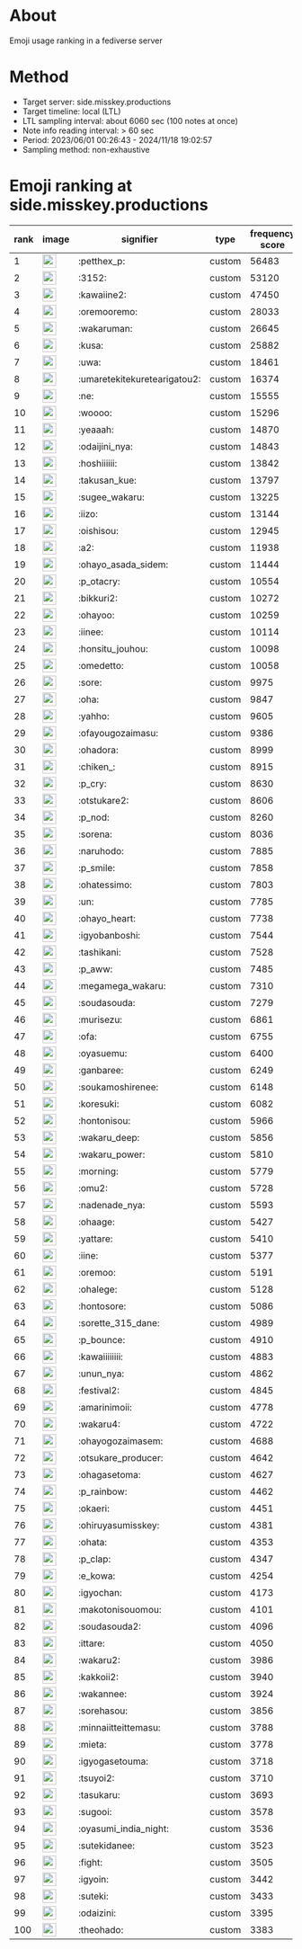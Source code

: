 # About
Emoji usage ranking in a fediverse server

# Method
- Target server: side.misskey.productions
- Target timeline: local (LTL)
- LTL sampling interval: about 6060 sec (100 notes at once)
- Note info reading interval: > 60 sec
- Period: 2023/06/01 00:26:43 - 2024/11/18 19:02:57 
- Sampling method: non-exhaustive

# Emoji ranking at side.misskey.productions

|rank|image|signifier|type|frequency score|
|----|----|----|----|----|
|1|<img height="24" src="https://side.misskey.productions/emoji/petthex_p.webp">|:petthex_p:|custom|56483|
|2|<img height="24" src="https://side.misskey.productions/emoji/3152.webp">|:3152:|custom|53120|
|3|<img height="24" src="https://side.misskey.productions/emoji/kawaiine2.webp">|:kawaiine2:|custom|47450|
|4|<img height="24" src="https://side.misskey.productions/emoji/oremooremo.webp">|:oremooremo:|custom|28033|
|5|<img height="24" src="https://side.misskey.productions/emoji/wakaruman.webp">|:wakaruman:|custom|26645|
|6|<img height="24" src="https://side.misskey.productions/emoji/kusa.webp">|:kusa:|custom|25882|
|7|<img height="24" src="https://side.misskey.productions/emoji/uwa.webp">|:uwa:|custom|18461|
|8|<img height="24" src="https://side.misskey.productions/emoji/umaretekitekuretearigatou2.webp">|:umaretekitekuretearigatou2:|custom|16374|
|9|<img height="24" src="https://side.misskey.productions/emoji/ne.webp">|:ne:|custom|15555|
|10|<img height="24" src="https://side.misskey.productions/emoji/woooo.webp">|:woooo:|custom|15296|
|11|<img height="24" src="https://side.misskey.productions/emoji/yeaaah.webp">|:yeaaah:|custom|14870|
|12|<img height="24" src="https://side.misskey.productions/emoji/odaijini_nya.webp">|:odaijini_nya:|custom|14843|
|13|<img height="24" src="https://side.misskey.productions/emoji/hoshiiiiii.webp">|:hoshiiiiii:|custom|13842|
|14|<img height="24" src="https://side.misskey.productions/emoji/takusan_kue.webp">|:takusan_kue:|custom|13797|
|15|<img height="24" src="https://side.misskey.productions/emoji/sugee_wakaru.webp">|:sugee_wakaru:|custom|13225|
|16|<img height="24" src="https://side.misskey.productions/emoji/iizo.webp">|:iizo:|custom|13144|
|17|<img height="24" src="https://side.misskey.productions/emoji/oishisou.webp">|:oishisou:|custom|12945|
|18|<img height="24" src="https://side.misskey.productions/emoji/a2.webp">|:a2:|custom|11938|
|19|<img height="24" src="https://side.misskey.productions/emoji/ohayo_asada_sidem.webp">|:ohayo_asada_sidem:|custom|11444|
|20|<img height="24" src="https://side.misskey.productions/emoji/p_otacry.webp">|:p_otacry:|custom|10554|
|21|<img height="24" src="https://side.misskey.productions/emoji/bikkuri2.webp">|:bikkuri2:|custom|10272|
|22|<img height="24" src="https://side.misskey.productions/emoji/ohayoo.webp">|:ohayoo:|custom|10259|
|23|<img height="24" src="https://side.misskey.productions/emoji/iinee.webp">|:iinee:|custom|10114|
|24|<img height="24" src="https://side.misskey.productions/emoji/honsitu_jouhou.webp">|:honsitu_jouhou:|custom|10098|
|25|<img height="24" src="https://side.misskey.productions/emoji/omedetto.webp">|:omedetto:|custom|10058|
|26|<img height="24" src="https://side.misskey.productions/emoji/sore.webp">|:sore:|custom|9975|
|27|<img height="24" src="https://side.misskey.productions/emoji/oha.webp">|:oha:|custom|9847|
|28|<img height="24" src="https://side.misskey.productions/emoji/yahho.webp">|:yahho:|custom|9605|
|29|<img height="24" src="https://side.misskey.productions/emoji/ofayougozaimasu.webp">|:ofayougozaimasu:|custom|9386|
|30|<img height="24" src="https://side.misskey.productions/emoji/ohadora.webp">|:ohadora:|custom|8999|
|31|<img height="24" src="https://side.misskey.productions/emoji/chiken_.webp">|:chiken_:|custom|8915|
|32|<img height="24" src="https://side.misskey.productions/emoji/p_cry.webp">|:p_cry:|custom|8630|
|33|<img height="24" src="https://side.misskey.productions/emoji/otstukare2.webp">|:otstukare2:|custom|8606|
|34|<img height="24" src="https://side.misskey.productions/emoji/p_nod.webp">|:p_nod:|custom|8260|
|35|<img height="24" src="https://side.misskey.productions/emoji/sorena.webp">|:sorena:|custom|8036|
|36|<img height="24" src="https://side.misskey.productions/emoji/naruhodo.webp">|:naruhodo:|custom|7885|
|37|<img height="24" src="https://side.misskey.productions/emoji/p_smile.webp">|:p_smile:|custom|7858|
|38|<img height="24" src="https://side.misskey.productions/emoji/ohatessimo.webp">|:ohatessimo:|custom|7803|
|39|<img height="24" src="https://side.misskey.productions/emoji/un.webp">|:un:|custom|7785|
|40|<img height="24" src="https://side.misskey.productions/emoji/ohayo_heart.webp">|:ohayo_heart:|custom|7738|
|41|<img height="24" src="https://side.misskey.productions/emoji/igyobanboshi.webp">|:igyobanboshi:|custom|7544|
|42|<img height="24" src="https://side.misskey.productions/emoji/tashikani.webp">|:tashikani:|custom|7528|
|43|<img height="24" src="https://side.misskey.productions/emoji/p_aww.webp">|:p_aww:|custom|7485|
|44|<img height="24" src="https://side.misskey.productions/emoji/megamega_wakaru.webp">|:megamega_wakaru:|custom|7310|
|45|<img height="24" src="https://side.misskey.productions/emoji/soudasouda.webp">|:soudasouda:|custom|7279|
|46|<img height="24" src="https://side.misskey.productions/emoji/murisezu.webp">|:murisezu:|custom|6861|
|47|<img height="24" src="https://side.misskey.productions/emoji/ofa.webp">|:ofa:|custom|6755|
|48|<img height="24" src="https://side.misskey.productions/emoji/oyasuemu.webp">|:oyasuemu:|custom|6400|
|49|<img height="24" src="https://side.misskey.productions/emoji/ganbaree.webp">|:ganbaree:|custom|6249|
|50|<img height="24" src="https://side.misskey.productions/emoji/soukamoshirenee.webp">|:soukamoshirenee:|custom|6148|
|51|<img height="24" src="https://side.misskey.productions/emoji/koresuki.webp">|:koresuki:|custom|6082|
|52|<img height="24" src="https://side.misskey.productions/emoji/hontonisou.webp">|:hontonisou:|custom|5966|
|53|<img height="24" src="https://side.misskey.productions/emoji/wakaru_deep.webp">|:wakaru_deep:|custom|5856|
|54|<img height="24" src="https://side.misskey.productions/emoji/wakaru_power.webp">|:wakaru_power:|custom|5810|
|55|<img height="24" src="https://side.misskey.productions/emoji/morning.webp">|:morning:|custom|5779|
|56|<img height="24" src="https://side.misskey.productions/emoji/omu2.webp">|:omu2:|custom|5728|
|57|<img height="24" src="https://side.misskey.productions/emoji/nadenade_nya.webp">|:nadenade_nya:|custom|5593|
|58|<img height="24" src="https://side.misskey.productions/emoji/ohaage.webp">|:ohaage:|custom|5427|
|59|<img height="24" src="https://side.misskey.productions/emoji/yattare.webp">|:yattare:|custom|5410|
|60|<img height="24" src="https://side.misskey.productions/emoji/iine.webp">|:iine:|custom|5377|
|61|<img height="24" src="https://side.misskey.productions/emoji/oremoo.webp">|:oremoo:|custom|5191|
|62|<img height="24" src="https://side.misskey.productions/emoji/ohalege.webp">|:ohalege:|custom|5128|
|63|<img height="24" src="https://side.misskey.productions/emoji/hontosore.webp">|:hontosore:|custom|5086|
|64|<img height="24" src="https://side.misskey.productions/emoji/sorette_315_dane.webp">|:sorette_315_dane:|custom|4989|
|65|<img height="24" src="https://side.misskey.productions/emoji/p_bounce.webp">|:p_bounce:|custom|4910|
|66|<img height="24" src="https://side.misskey.productions/emoji/kawaiiiiiiii.webp">|:kawaiiiiiiii:|custom|4883|
|67|<img height="24" src="https://side.misskey.productions/emoji/unun_nya.webp">|:unun_nya:|custom|4862|
|68|<img height="24" src="https://side.misskey.productions/emoji/festival2.webp">|:festival2:|custom|4845|
|69|<img height="24" src="https://side.misskey.productions/emoji/amarinimoii.webp">|:amarinimoii:|custom|4778|
|70|<img height="24" src="https://side.misskey.productions/emoji/wakaru4.webp">|:wakaru4:|custom|4722|
|71|<img height="24" src="https://side.misskey.productions/emoji/ohayogozaimasem.webp">|:ohayogozaimasem:|custom|4688|
|72|<img height="24" src="https://side.misskey.productions/emoji/otsukare_producer.webp">|:otsukare_producer:|custom|4642|
|73|<img height="24" src="https://side.misskey.productions/emoji/ohagasetoma.webp">|:ohagasetoma:|custom|4627|
|74|<img height="24" src="https://side.misskey.productions/emoji/p_rainbow.webp">|:p_rainbow:|custom|4462|
|75|<img height="24" src="https://side.misskey.productions/emoji/okaeri.webp">|:okaeri:|custom|4451|
|76|<img height="24" src="https://side.misskey.productions/emoji/ohiruyasumisskey.webp">|:ohiruyasumisskey:|custom|4381|
|77|<img height="24" src="https://side.misskey.productions/emoji/ohata.webp">|:ohata:|custom|4353|
|78|<img height="24" src="https://side.misskey.productions/emoji/p_clap.webp">|:p_clap:|custom|4347|
|79|<img height="24" src="https://side.misskey.productions/emoji/e_kowa.webp">|:e_kowa:|custom|4254|
|80|<img height="24" src="https://side.misskey.productions/emoji/igyochan.webp">|:igyochan:|custom|4173|
|81|<img height="24" src="https://side.misskey.productions/emoji/makotonisouomou.webp">|:makotonisouomou:|custom|4101|
|82|<img height="24" src="https://side.misskey.productions/emoji/soudasouda2.webp">|:soudasouda2:|custom|4096|
|83|<img height="24" src="https://side.misskey.productions/emoji/ittare.webp">|:ittare:|custom|4050|
|84|<img height="24" src="https://side.misskey.productions/emoji/wakaru2.webp">|:wakaru2:|custom|3986|
|85|<img height="24" src="https://side.misskey.productions/emoji/kakkoii2.webp">|:kakkoii2:|custom|3940|
|86|<img height="24" src="https://side.misskey.productions/emoji/wakannee.webp">|:wakannee:|custom|3924|
|87|<img height="24" src="https://side.misskey.productions/emoji/sorehasou.webp">|:sorehasou:|custom|3856|
|88|<img height="24" src="https://side.misskey.productions/emoji/minnaiitteittemasu.webp">|:minnaiitteittemasu:|custom|3788|
|89|<img height="24" src="https://side.misskey.productions/emoji/mieta.webp">|:mieta:|custom|3778|
|90|<img height="24" src="https://side.misskey.productions/emoji/igyogasetouma.webp">|:igyogasetouma:|custom|3718|
|91|<img height="24" src="https://side.misskey.productions/emoji/tsuyoi2.webp">|:tsuyoi2:|custom|3710|
|92|<img height="24" src="https://side.misskey.productions/emoji/tasukaru.webp">|:tasukaru:|custom|3693|
|93|<img height="24" src="https://side.misskey.productions/emoji/sugooi.webp">|:sugooi:|custom|3578|
|94|<img height="24" src="https://side.misskey.productions/emoji/oyasumi_india_night.webp">|:oyasumi_india_night:|custom|3536|
|95|<img height="24" src="https://side.misskey.productions/emoji/sutekidanee.webp">|:sutekidanee:|custom|3523|
|96|<img height="24" src="https://side.misskey.productions/emoji/fight.webp">|:fight:|custom|3505|
|97|<img height="24" src="https://side.misskey.productions/emoji/igyoin.webp">|:igyoin:|custom|3442|
|98|<img height="24" src="https://side.misskey.productions/emoji/suteki.webp">|:suteki:|custom|3433|
|99|<img height="24" src="https://side.misskey.productions/emoji/odaizini.webp">|:odaizini:|custom|3395|
|100|<img height="24" src="https://side.misskey.productions/emoji/theohado.webp">|:theohado:|custom|3383|
